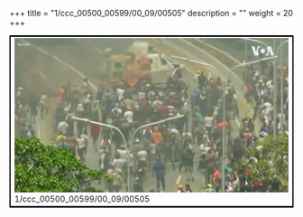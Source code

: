 +++
title = "1/ccc_00500_00599/00_09/00505"
description = ""
weight = 20
+++

<table style="border:2px solid black;max-width:800px;max-height:800px;" 
><tr><td>
<img class="center-fit-jpg"
src="/jpg_/aaa_20190430_NxaOmWaI8sI_00504.jpg">
1/ccc_00500_00599/00_09/00505
</img></td></tr></table>
